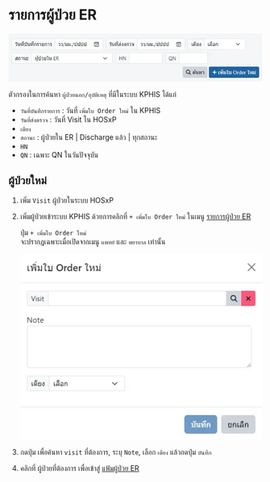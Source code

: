 # รายการผู้ป่วย ER

![OPD-ER Order List](images/opd-er-order-list.webp)

ตัวกรองในการค้นหา `ผู้ป่วยนอก/อุบัติเหตุ` ที่มีในระบบ KPHIS ได้แก่
* `วันที่บันทึกรายการ` : วันที่ `เพิ่มใบ Order ใหม่` ใน KPHIS
* `วันที่ส่งตรวจ` : วันที่ Visit ใน HOSxP
* `เตียง`
* `สถานะ` : ผู้ป่วยใน ER | Discharge แล้ว | ทุกสถานะ
* `HN`
* `QN` : เฉพาะ QN ในวันปัจจุบัน

<!-- ANCHOR: opd-er-order-new -->
## ผู้ป่วยใหม่
1. เพิ่ม `Visit` ผู้ป่วยในระบบ HOSxP
1. เพิ่มผู้ป่วยเข้าระบบ KPHIS ด้วยการคลิกที่ `+ เพิ่มใบ Order ใหม่` ในเมนู [รายการผู้ป่วย ER](order-list.md)
    <div class="warning">

    ปุ่ม `+ เพิ่มใบ Order ใหม่`  
    จะปรากฏเฉพาะเมื่อเปิดจากเมนู `แพทย์` และ `พยาบาล` เท่านั้น
    </div>

    ![New OPD-ER Order](images/modal-opd-er-order-new.webp)

1. กดปุ่ม <i class="fa fa-search"></i> เพื่อค้นหา `visit` ที่ต้องการ, ระบุ `Note`, เลือก `เตียง` แล้วกดปุ่ม `บันทึก`
1. คลิกที่ ผู้ป่วยที่ต้องการ เพื่อเข้าสู่ [แฟ้มผู้ป่วย ER](main.md)
<!-- ANCHOR_END: opd-er-order-new -->
